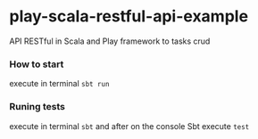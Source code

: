 # play-scala-restful-api-example
API RESTful in Scala and Play framework to tasks crud

### How to start

execute in terminal `sbt run`

### Runing tests

execute in terminal `sbt` and after on the console Sbt execute `test` 

